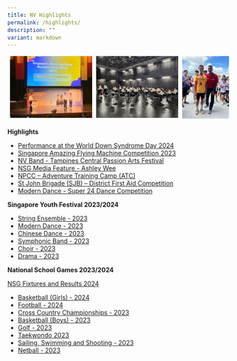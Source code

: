 ```yaml
---
title: NV Highlights
permalink: /highlights/
description: ""
variant: markdown
---
```

![](/images/highlightscollage.JPG)

**Highlights**
* [Performance at the World Down Syndrome Day 2024](https://northvistasec.moe.edu.sg/performance-at-the-world-down-syndrome-day/)
* [Singapore Amazing Flying Machine Competition 2023](safmc2023)
* [NV Band - Tampines Central Passion Arts Festival](tcpaf)
* [NSG Media Feature - Ashley Wee](nsgmediafeature)
* [NPCC – Adventure Training Camp (ATC)  ](npccatc)
* [St John Brigade (SJB) – District First Aid Competition ](sjbfirstaid2023)
* [Modern Dance - Super 24 Dance Competition](super24dancecomp)

 **Singapore Youth Festival 2023/2024** 
 
* [String Ensemble - 2023](syf2023strings)
* [Modern Dance - 2023](moderndancesyf2023)
* [Chinese Dance - 2023](chinesedancesyf2023)
* [Symphonic Band - 2023](syf2023symphonicband)
* [Choir - 2023](syf2023choir)
* [Drama - 2023](syf2023drama)

**National School Games 2023/2024** 

[NSG Fixtures and Results 2024](https://www.northvistasec.moe.edu.sg/announcements-and-news/news/nsg2024fixtureresult/) 

* [Basketball (Girls) - 2024](nsgbasketballgirls)
* [Football - 2024](nsgfootball)
* [Cross Country Championships - 2023](crosscountry)
* [Basketball (Boys) - 2023](nsgbasketballboys)
* [Golf - 2023](nsggolf2023)
* [Taekwondo 2023](nsg2023taekwondo)
* [Sailing, Swimming and Shooting - 2023](nsgsailingswimmingshooting)
* [Netball - 2023](nsg2023netball)